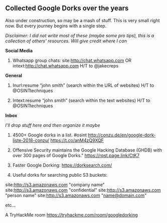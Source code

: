 ## Collected Google Dorks over the years

Also under construction, so may be a mash of stuff.
This is very small right now.  But every journey begins with a single step.

*Disclaimer: I did not write most of these (maybe some pro tips), this is a collection of others' resources.  Will give credit where I can*

**Social Media**
1.  Whatsapp group chats: site:http://chat.whatsapp.com OR intext:http://chat.whatsapp.com  H/T to @jakecreps

**General**
1. Inurl:resume “john smith”
(search within the URL of websites)  H/T to @OSINTtechniques
 
2. Intext:resume “john smith”
(search within the text websites)  H/T to @OSINTtechniques

**Inbox**

*I'll drop stuff here and then organize it maybe*

1. 4500+ Google dorks in a list. #osint http://conzu.de/en/google-dork-liste-2018-conzu/  https://t.co/anM4zQ9XQF

2. Offensive Security maintains the Google Hacking Database (GHDB) with over 300 pages of Google Dorks." https://rpst.page.link/CtK7

3. Faster Google Dorking: https://dorksearch.com/

4.  Useful dorks for searching public S3 buckets:

site:http://s3.amazonaws.com "company name"
site:http://s3.amazonaws.com "confidential"
site:http://s3.amazonaws.com "person name"
site:http://s3.amazonaws.com "name@domain.com"

etc...

A TryHackMe room
https://tryhackme.com/room/googledorking

